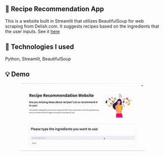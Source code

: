 ## 💼 Recipe Recommendation App

This is a website built in Streamlit that utilizes BeautifulSoup for web scraping from Delish.com. It suggests recipes based on the ingredients that the user inputs. See it [here](https://recipe-recommendation-sv06.onrender.com/)

## 🧰 Technologies I used

Python, Streamlit, BeautifulSoup

## 💡 Demo

<p align="center">
   <img src="https://github.com/yifeiw701/Recipe-Recommendation/blob/master/RecipeDemo.gif" width="400" />
</p>
